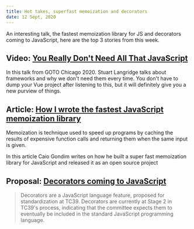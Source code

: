 ```yaml
---
title: Hot takes, superfast memoization and decorators
date: 12 Sept, 2020
---
```


An interesting talk, the fastest memoization library for JS and decorators coming to JavaScript, here are the top 3 stories
from this week.

## Video: [You Really Don't Need All That JavaScript](https://www.youtube.com/watch?v=e1L2WgXu2JY)

In this talk from GOTO Chicago 2020. Stuart Langridge talks about frameworks and why we don't need them every time. You don't have to dump your Vue project after listening to this, but it will definitely give you a new purview of things.

## Article: [How I wrote the fastest JavaScript memoization library](https://community.risingstack.com/the-worlds-fastest-javascript-memoization-library/)

Memoization is technique used to speed up programs by caching the results of expensive function calls and returning them when the same input is given.

In this article Caio Gondim writes on how he built a super fast memoization library for JavaScript and released it as an open source project

## Proposal: [Decorators coming to JavaScript](https://github.com/tc39/proposal-decorators)

> Decorators are a JavaScript language feature, proposed for standardization at TC39. Decorators are currently at Stage 2 in TC39's process, indicating that the committee expects them to eventually be included in the standard JavaScript programming language.
